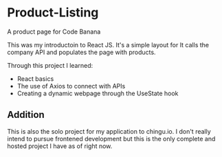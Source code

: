# Product-Listing
A product page for Code Banana

This was my introductoin to React JS. It's a simple layout for It calls the company API and populates the page with products.

Through this project I learned:
* React basics
* The use of Axios to connect with APIs
* Creating a dynamic webpage through the UseState hook

## Addition

This is also the solo project for my application to chingu.io. I don't really intend to pursue frontened development but this is the only complete and hosted project I have as of right now.
